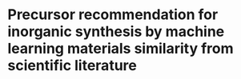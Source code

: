 # Precursor recommendation for inorganic synthesis by machine learning materials similarity from scientific literature
